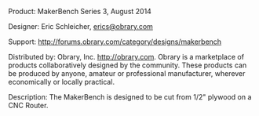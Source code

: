 Product: MakerBench Series 3, August 2014

Designer: Eric Schleicher, erics@obrary.com

Support:  http://forums.obrary.com/category/designs/makerbench 

Distributed by:  Obrary, Inc.  http://obrary.com.  Obrary is a marketplace of products collaboratively designed by the community. These products can be produced by anyone, amateur or professional manufacturer, wherever economically or locally practical.

Description:
The MakerBench is designed to be cut from 1/2" plywood on a CNC Router.